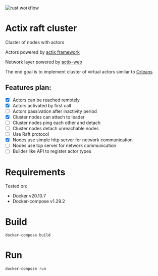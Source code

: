 ![rust workflow](https://github.com/pengwin/actix-raft-cluster/actions/workflows/rust.yml/badge.svg)

# Actix raft cluster

Cluster of nodes with actors

Actors powered by [actix framework](https://github.com/actix/actix)

Network layer powered by [actix-web](https://github.com/actix/actix-web)

The end goal is to implement cluster of virtual actors similar to [Orleans](https://dotnet.github.io/orleans/)

## Features plan:

- [x] Actors can be reached remotely
- [x] Actors activated by first call
- [ ] Actors passivation after inactivity period
- [x] Cluster nodes can attach to leader
- [ ] Cluster nodes ping each other and detach
- [ ] Cluster nodes detach unreachable nodes
- [ ] Use Raft protocol
- [x] Nodes use simple http server for network communication
- [ ] Nodes use tcp server for network communication
- [ ] Builder like API to register actor types

# Requirements

Tested on:

- Docker v20.10.7
- Docker-compose v1.29.2

# Build

```
docker-compose build
```

# Run

```
docker-compose run
```